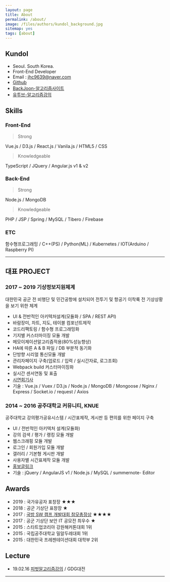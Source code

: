 ```yaml
---
layout: page
title: About
permalink: /about/
image: /files/authors/kundol_background.jpg
sitemap: yes
tags: [about]
--- 
```


## Kundol
- Seoul. South Korea.
- Front-End Developer  
- Email : jhc9639@naver.com
- [Github](https://github.com/wnghdcjfe)
- [BackJoon-알고리즘사이트](https://www.acmicpc.net/user/zagabi/) 
- [유투브-알고리즘강의](https://www.youtube.com/channel/UCoN1XLeAX2OazuZdQ9b8U9Q)

## Skills
### Front-End
 > Strong

Vue.js / D3.js / React.js / Vanila.js / HTML5 / CSS 

 > Knowledgeable

TypeScript / JQuery / Angular.js v1 & v2

### Back-End
 > Strong

Node.js / MongoDB

 > Knowledgeable
 
PHP / JSP / Spring / MySQL / Tibero / Firebase

### ETC
함수형프로그래밍 / C++(PS) / Python(ML) / Kubernetes /
IOT(Arduino / Raspberry PI) 

-------

## 대표 PROJECT 
### 2017 ~ 2019 기상정보지원체계 
대한민국 공군 전 비행단 및 민간공항에 설치되어 전투기 및 항공기 이착륙 전 기상상황을 보기 위한 체계 
 - UI & 전반적인 아키텍처설계(모듈화 / SPA / REST API)
 - 바람장미, 차트, 지도, 테이블 컴포넌트제작
 - 코드리팩토링 / 함수형 프로그래밍화
 - 기지별 커스터마이징 모듈 개발
 - 메모이제이션알고리즘적용(80%성능향상)
 - HA에 따른 A & B 파일 / DB 부분적 동기화
 - 단방향 시리얼 통신모듈 개발
 - 관리자페이지 구축(업로드 / 입력 / 실시간자료, 로그조회)
 - Webpack build 커스터마이징화
 - 실시간 센서연동 및 표출
 - [시연회기사](https://bit.ly/2JPk9Jj)
 - 기술 : Vue.js / Vuex / D3.js / Node.js / MongoDB / Mongoose / Nginx / Express / Socket.io / request / Axios
 
### 2014 ~ 2016 공주대학교 커뮤니티, KNUE 
공주대학교 강의평가공유시스템 / 시간표제작, 게시판 등 편의를 위한 페이지 구축  
 - UI / 전반적인 아키텍처 설계(모듈화)
 - 강의 검색 / 평가 / 랭킹 모듈 개발
 - 웹스크래핑 모듈 개발
 - 로그인 / 회원가입 모듈 개발
 - 갤러리 / 기본형 게시판 개발
 - 사용자별 시간표제작 모듈 개발
 - [홍보글링크](https://bit.lybit.ly/2JPiR0V)
 - 기술 : jQuery / AngularJS v1 / Node.js / MySQL / summernote- Editor

## Awards 
 - 2019 : 국가유공자 표창장 ★★★
 - 2018 : 공군 기상단 표창장 ★  
 - 2017 : [국방 SW 캠프 개발대회 참모총장상](https://bit.lygithub.com/wnghdcjfe/heartsaver) ★★★★
 - 2017 : 공군 기상단 보안 IT 공모전 최우수 ★ 
 - 2015 : 스타트업코리아 강원해커톤대회 1위
 - 2015 : 국립공주대학교 밀알두레대회 1위 
 - 2015 : 대한민국 프레젠테이션대회 대학부 2위  

## Lecture 
 - 19.02.16 [피벗알고리즘강의](https://bit.lywww.slideshare.net/hongchulju/ss-132025864) / GDG대전

------- 

